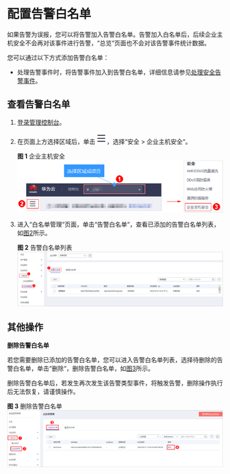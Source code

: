 # 配置告警白名单<a name="hss_01_0028"></a>

如果告警为误报，您可以将告警加入告警白名单。告警加入白名单后，后续企业主机安全不会再对该事件进行告警，“总览“页面也不会对该告警事件统计数据。

您可以通过以下方式添加告警白名单：

-   处理告警事件时，将告警事件加入到告警白名单，详细信息请参见[处理安全告警事件](处理安全告警事件.md)。

## 查看告警白名单<a name="section3611132530"></a>

1.  [登录管理控制台](https://console.huaweicloud.com)。
2.  在页面上方选择区域后，单击![](figures/icon-servicelist.png)，选择“安全  \>  企业主机安全“。

    **图 1**  企业主机安全<a name="hss_01_0229_fig1271516227232"></a>  
    ![](figures/企业主机安全.png "企业主机安全")

3.  进入“白名单管理“页面，单击“告警白名单“，查看已添加的告警白名单列表，如[图2](#fig1731019508397)所示。

    **图 2**  告警白名单列表<a name="fig1731019508397"></a>  
    ![](figures/告警白名单列表.png "告警白名单列表")


## 其他操作<a name="section1060019204112"></a>

**删除告警白名单**

若您需要删除已添加的告警白名单，您可以进入告警白名单列表，选择待删除的告警白名单，单击“删除“，删除告警白名单，如[图3](#fig3504124474517)所示。

删除告警白名单后，若发生再次发生该告警类型事件，将触发告警，删除操作执行后无法恢复，请谨慎操作。

**图 3**  删除告警白名单<a name="fig3504124474517"></a>  
![](figures/删除告警白名单.png "删除告警白名单")


